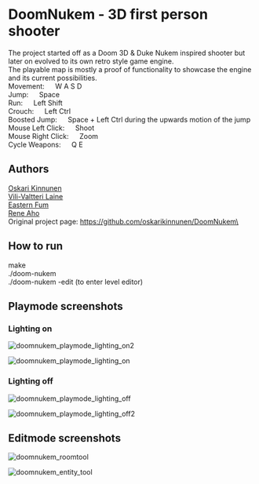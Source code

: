 # DoomNukem - 3D first person shooter
The project started off as a Doom 3D & Duke Nukem inspired shooter but later on evolved to its own retro style game engine.\
The playable map is mostly a proof of functionality to showcase the engine and its current possibilities.\
Movement: &emsp; W A S D\
Jump: &emsp; Space\
Run: &emsp; Left Shift\
Crouch: &emsp; Left Ctrl\
Boosted Jump: &emsp; Space + Left Ctrl during the upwards motion of the jump\
Mouse Left Click: &emsp; Shoot\
Mouse Right Click: &emsp; Zoom\
Cycle Weapons: &emsp; Q E

## Authors
[Oskari Kinnunen](https://github.com/oskarikinnunen)\
[Vili-Valtteri Laine](https://github.com/Vili-Valtteri)\
[Eastern Fum](https://github.com/easternfum)\
[Rene Aho](https://github.com/reneaho)\
Original project page: https://github.com/oskarikinnunen/DoomNukem\

## How to run
make\
./doom-nukem\
./doom-nukem -edit (to enter level editor)

## Playmode screenshots
### Lighting on
![doomnukem_playmode_lighting_on2](https://github.com/reneaho/DoomNukem/assets/22603820/b5d5d965-41f4-43ce-a419-508a2ffccac4)

![doomnukem_playmode_lighting_on](https://github.com/reneaho/DoomNukem/assets/22603820/e4b90cf4-56f4-41ac-bae8-f696af290461)

### Lighting off
![doomnukem_playmode_lighting_off](https://github.com/reneaho/DoomNukem/assets/22603820/1f43dddf-8d07-4727-a9c2-18c337af1e8e)

![doomnukem_playmode_lighting_off2](https://github.com/reneaho/DoomNukem/assets/22603820/73063ec1-f262-4a4d-92e5-a86eee3f7b40)

## Editmode screenshots
![doomnukem_roomtool](https://github.com/reneaho/DoomNukem/assets/22603820/fff659b9-3408-43d5-ba37-e2b9fb380ea5)

![doomnukem_entity_tool](https://github.com/reneaho/DoomNukem/assets/22603820/2fae0404-fc86-4c7d-8b21-afc22364beed)
